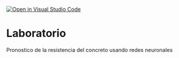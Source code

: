 [![Open in Visual Studio Code](https://classroom.github.com/assets/open-in-vscode-c66648af7eb3fe8bc4f294546bfd86ef473780cde1dea487d3c4ff354943c9ae.svg)](https://classroom.github.com/online_ide?assignment_repo_id=9541286&assignment_repo_type=AssignmentRepo)
# Laboratorio
Pronostico de la resistencia del concreto usando redes neuronales
